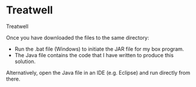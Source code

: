 # Treatwell
Treatwell

Once you have downloaded the files to the same directory: 

- Run the .bat file (Windows) to initiate the JAR file for my box program. 
- The Java file contains the code that I have written to produce this solution.

Alternatively, open the Java file in an IDE (e.g. Eclipse) and run directly from there.

